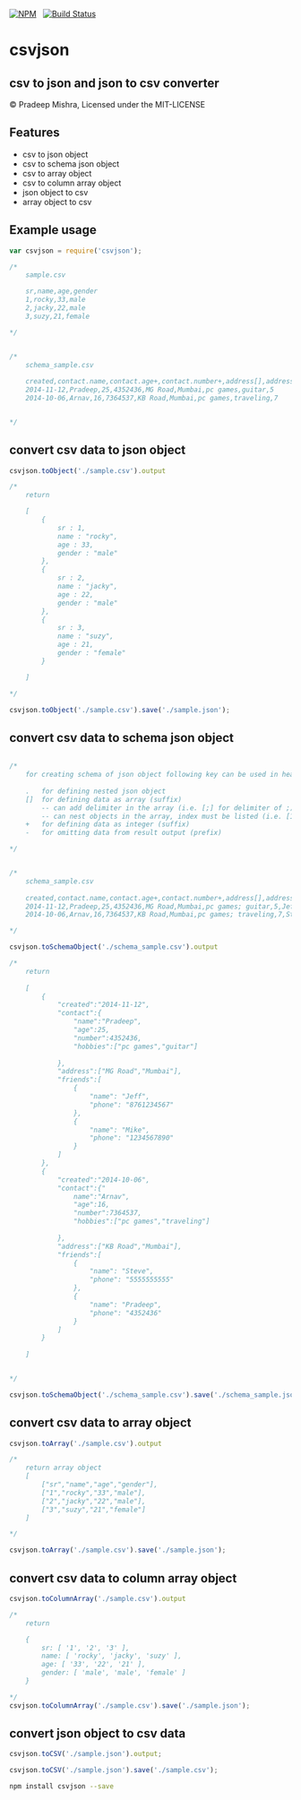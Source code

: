 [![NPM](https://nodei.co/npm/csvjson.svg?downloads=true&downloadRank=true)](https://nodei.co/npm/csvjson/)&nbsp;&nbsp;
[![Build Status](https://travis-ci.org/pradeep-mishra/csvjson.svg?branch=master)](https://travis-ci.org/pradeep-mishra/csvjson)



csvjson
=======

csv to json and json to csv converter
-------------------------------------

&copy; Pradeep Mishra, Licensed under the MIT-LICENSE



Features
--------

* csv to json object
* csv to schema json object
* csv to array object
* csv to column array object
* json object to csv
* array object to csv
 


Example usage
-------------

```javascript
var csvjson = require('csvjson');

/*
    sample.csv

    sr,name,age,gender
    1,rocky,33,male
    2,jacky,22,male
    3,suzy,21,female

*/


/*
    schema_sample.csv
   
    created,contact.name,contact.age+,contact.number+,address[],address[],contact.hobbies[],contact.hobbies[],-id
    2014-11-12,Pradeep,25,4352436,MG Road,Mumbai,pc games,guitar,5
    2014-10-06,Arnav,16,7364537,KB Road,Mumbai,pc games,traveling,7


*/
```

convert csv data to json object 
----------------------------------------
```javascript
csvjson.toObject('./sample.csv').output

/*
	return 

	[
		{
			sr : 1,
			name : "rocky",
			age : 33,
			gender : "male"
		},
		{
			sr : 2,
			name : "jacky",
			age : 22,
			gender : "male"
		},
		{
			sr : 3,
			name : "suzy",
			age : 21,
			gender : "female"
		}

	]

*/

csvjson.toObject('./sample.csv').save('./sample.json');

```
convert csv data to schema json object 
-----------------------------------------------
```javascript

/*
    for creating schema of json object following key can be used in header of csv file:
    
    .   for defining nested json object
    []  for defining data as array (suffix)
        -- can add delimiter in the array (i.e. [;] for delimiter of ;)
        -- can nest objects in the array, index must be listed (i.e. [1] for index 1)
    +   for defining data as integer (suffix)
    -   for omitting data from result output (prefix)

*/


/*
    schema_sample.csv
   
    created,contact.name,contact.age+,contact.number+,address[],address[],contact.hobbies[;],-id,friends[0].name,friends[0].phone,friends[1].name,friends[1].phone
    2014-11-12,Pradeep,25,4352436,MG Road,Mumbai,pc games; guitar,5,Jeff,8761234567,Mike,1234567890
    2014-10-06,Arnav,16,7364537,KB Road,Mumbai,pc games; traveling,7,Steve,555555555,Pradeep,4352436

*/

csvjson.toSchemaObject('./schema_sample.csv').output

/*
    return
    
    [
        {
            "created":"2014-11-12",
            "contact":{
                "name":"Pradeep",
                "age":25,
                "number":4352436,
                "hobbies":["pc games","guitar"]
                
            },
            "address":["MG Road","Mumbai"],
            "friends":[
                {
                    "name": "Jeff",
                    "phone": "8761234567"
                },
                {
                    "name": "Mike",
                    "phone": "1234567890"
                }
            ]
        },
        {
            "created":"2014-10-06",
            "contact":{"
                name":"Arnav",
                "age":16,
                "number":7364537,
                "hobbies":["pc games","traveling"]
                
            },
            "address":["KB Road","Mumbai"],
            "friends":[
                {
                    "name": "Steve",
                    "phone": "5555555555"
                },
                {
                    "name": "Pradeep",
                    "phone": "4352436"
                }
            ]
        }
        
    ]


*/

csvjson.toSchemaObject('./schema_sample.csv').save('./schema_sample.json');

```
convert csv data to array object
-----------------------------------------
```javascript
csvjson.toArray('./sample.csv').output

/*
	return array object
	[
		["sr","name","age","gender"],
		["1","rocky","33","male"],
		["2","jacky","22","male"],
		["3","suzy","21","female"]
	]

*/

csvjson.toArray('./sample.csv').save('./sample.json');

```
convert csv data to column array object
---------------------------------------
```javascript
csvjson.toColumnArray('./sample.csv').output

/*
	return 

	{ 
	    sr: [ '1', '2', '3' ],
        name: [ 'rocky', 'jacky', 'suzy' ],
        age: [ '33', '22', '21' ],
        gender: [ 'male', 'male', 'female' ] 
	}

*/
csvjson.toColumnArray('./sample.csv').save('./sample.json');


```
convert json object to csv data
-------------------------------
```javascript
csvjson.toCSV('./sample.json').output;

csvjson.toCSV('./sample.json').save('./sample.csv');

```

```bash
npm install csvjson --save
```
